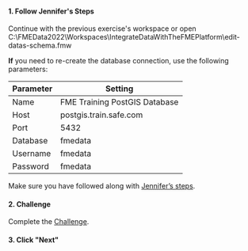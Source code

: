 <head><base target="_blank"> </head>

#### 1. Follow Jennifer's Steps
Continue with the previous exercise's workspace or open C:\FMEData2022\Workspaces\IntegrateDataWithTheFMEPlatform\edit-datas-schema.fmw

**If** you need to re-create the database connection, use the following parameters:

| Parameter | Setting |
| -- | -- |
Name | FME Training PostGIS Database
Host | postgis.train.safe.com
Port | 5432
Database | fmedata
Username | fmedata
Password | fmedata


Make sure you have followed along with [Jennifer’s steps](https://safe.my.trailhead.com/content/safe/modules/transform-data/edit-datas-schema).

#### 2. Challenge
Complete the [Challenge](https://safe.my.trailhead.com/content/safe/modules/transform-data/edit-datas-schema#challenge).

#### 3. Click "Next"
